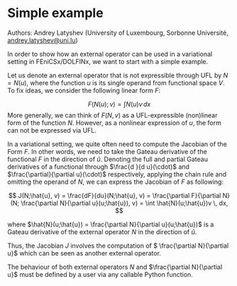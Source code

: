 # Simple example

Authors: Andrey Latyshev (University of Luxembourg, Sorbonne Université, andrey.latyshev@uni.lu)

In order to show how an external operator can be used in a variational setting in FEniCSx/DOLFINx, we want to start with a simple example. 

Let us denote an external operator that is not expressible through UFL by $N = N(u)$, where the function $u$ is its single operand from functional space $V$. To fix ideas, we consider the following linear form $F$:

$$
  F(N(u);v) = \int N(u)v \, dx
$$
More generally, we can think of $F(N, v)$ as a UFL-expressible (non)linear form of the function $N$. However, as a nonlinear expression of $u$, the form can not be expressed via UFL.

In a variational setting, we quite often need to compute the Jacobian of the Form $F$. In other words, we need to take the Gateau derivative of the functional $F$ in the direction of $\hat{u}$. Denoting the full and partial Gateau derivatives of a functional through $\frac{d }{d u}(\cdot)$ and $\frac{\partial}{\partial u}(\cdot)$ respectively, applying the chain rule and omitting the operand of $N$, we can express the Jacobian of $F$ as following:

$$
  J(N;\hat{u}, v) = \frac{dF}{du}(N;\hat{u}, v) = \frac{\partial F}{\partial N}(N; \frac{\partial N}{\partial u}(u;\hat{u}), v) = \int \hat{N}(u;\hat{u})v \, dx,
$$

where $\hat{N}(u;\hat{u}) = \frac{\partial N}{\partial u}(u;\hat{u})$ is a Gateau derivative of the external operator $N$ in  the direction of  $\hat{u}$.

Thus, the Jacobian $J$ involves the computation of $ \frac{\partial N}{\partial u}$ which can be seen as another external operator.

The behaviour of both external operators $N$ and $\frac{\partial N}{\partial u}$ must be defined by a user via any callable Python function.
